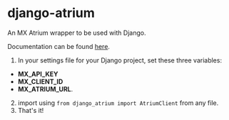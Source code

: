 # django-atrium
An MX Atrium wrapper to be used with Django.

Documentation can be found [here](https://github.com/trevorphillips/django-atrium/tree/master/docs/django_atrium).

1. In your settings file for your Django project, set these three variables:
- **MX_API_KEY**
- **MX_CLIENT_ID**
- **MX_ATRIUM_URL**.
2. import using `from django_atrium import AtriumClient` from any file.
3. That's it!
